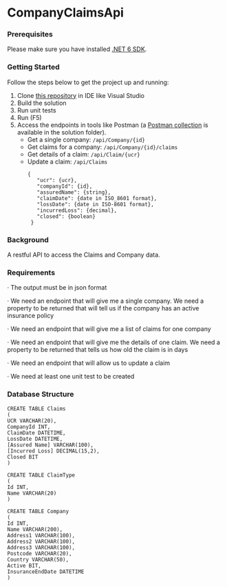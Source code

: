 # CompanyClaimsApi

### Prerequisites
Please make sure you have installed [.NET 6 SDK](https://dotnet.microsoft.com/en-us/download/dotnet/6.0).

### Getting Started
Follow the steps below to get the project up and running:
1. Clone [this repository](https://github.com/sathish-nagula/CompanyClaimsService) in IDE like Visual Studio
2. Build the solution
3. Run unit tests
4. Run (F5)
5. Access the endpoints in tools like Postman (a [Postman collection](https://github.com/sathish-nagula/CompanyClaimsService/blob/master/CompanyClaimsApi.postman_collection.json) is available in the solution folder).
     - Get a single company: `/api/Company/{id}`
     - Get claims for a company: `/api/Company/{id}/claims`
     - Get details of a claim: `/api/Claim/{ucr}`
     - Update a claim: `/api/Claims`
       ```
       {
          "ucr": {ucr},
          "companyId": {id},
          "assuredName": {string},
          "claimDate": {date in ISO_8601 format},
          "lossDate": {date in ISO-8601 format},
          "incurredLoss": {decimal},
          "closed": {boolean}
        }
       ```

### Background

A restful API to access the Claims and Company data.

### Requirements

· The output must be in json format

· We need an endpoint that will give me a single company. We need a property to be returned that will tell us if the company has an active insurance policy

· We need an endpoint that will give me a list of claims for one company

· We need an endpoint that will give me the details of one claim. We need a property to be returned that tells us how old the claim is in days

· We need an endpoint that will allow us to update a claim

· We need at least one unit test to be created

### Database Structure

```
CREATE TABLE Claims
(
UCR VARCHAR(20),
CompanyId INT,
ClaimDate DATETIME,
LossDate DATETIME,
[Assured Name] VARCHAR(100),
[Incurred Loss] DECIMAL(15,2),
Closed BIT
)

CREATE TABLE ClaimType
(
Id INT,
Name VARCHAR(20)
)

CREATE TABLE Company
(
Id INT,
Name VARCHAR(200),
Address1 VARCHAR(100),
Address2 VARCHAR(100),
Address3 VARCHAR(100),
Postcode VARCHAR(20),
Country VARCHAR(50),
Active BIT,
InsuranceEndDate DATETIME
)
```
